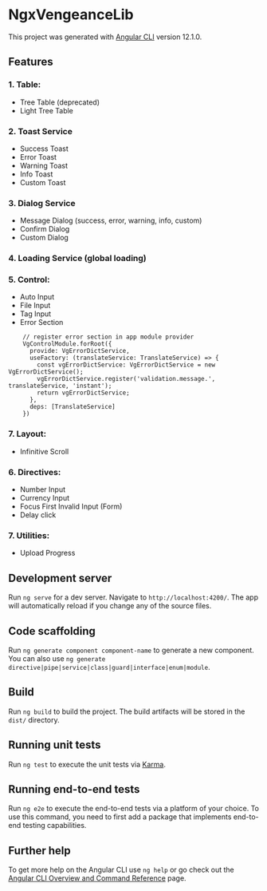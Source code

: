 # NgxVengeanceLib

This project was generated with [Angular CLI](https://github.com/angular/angular-cli) version 12.1.0.

## Features
### 1. Table:

- Tree Table (deprecated)
- Light Tree Table

### 2. Toast Service

- Success Toast
- Error Toast
- Warning Toast
- Info Toast
- Custom Toast

### 3. Dialog Service

- Message Dialog (success, error, warning, info, custom)
- Confirm Dialog
- Custom Dialog

### 4. Loading Service (global loading)

### 5. Control:

- Auto Input
- File Input
- Tag Input
- Error Section
```angular2html
    // register error section in app module provider
    VgControlModule.forRoot({
      provide: VgErrorDictService,
      useFactory: (translateService: TranslateService) => {
        const vgErrorDictService: VgErrorDictService = new VgErrorDictService();
        vgErrorDictService.register('validation.message.', translateService, 'instant');
        return vgErrorDictService;
      },
      deps: [TranslateService]
    })
```

### 7. Layout:

- Infinitive Scroll

### 6. Directives:

- Number Input
- Currency Input
- Focus First Invalid Input (Form)
- Delay click

### 7. Utilities:

- Upload Progress

## Development server

Run `ng serve` for a dev server. Navigate to `http://localhost:4200/`. The app will automatically reload if you change any of the source files.

## Code scaffolding

Run `ng generate component component-name` to generate a new component. You can also use `ng generate directive|pipe|service|class|guard|interface|enum|module`.

## Build

Run `ng build` to build the project. The build artifacts will be stored in the `dist/` directory.

## Running unit tests

Run `ng test` to execute the unit tests via [Karma](https://karma-runner.github.io).

## Running end-to-end tests

Run `ng e2e` to execute the end-to-end tests via a platform of your choice. To use this command, you need to first add a package that implements end-to-end testing capabilities.

## Further help

To get more help on the Angular CLI use `ng help` or go check out the [Angular CLI Overview and Command Reference](https://angular.io/cli) page.
